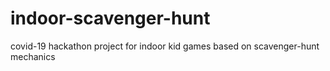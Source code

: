 # indoor-scavenger-hunt
covid-19 hackathon project for indoor kid games based on scavenger-hunt mechanics 
